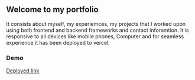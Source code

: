 ## Welcome to my portfolio

It consists about myself, my experiemces, my projects that I worked upon using both frontend and backend frameworks and contact inforamtion. It is responsive to all devices like mobile phones, Computer and for seamless experience it has been deployed to vercel.

### Demo

[Deployed link](https://sarthak-kurothe.vercel.app/)

